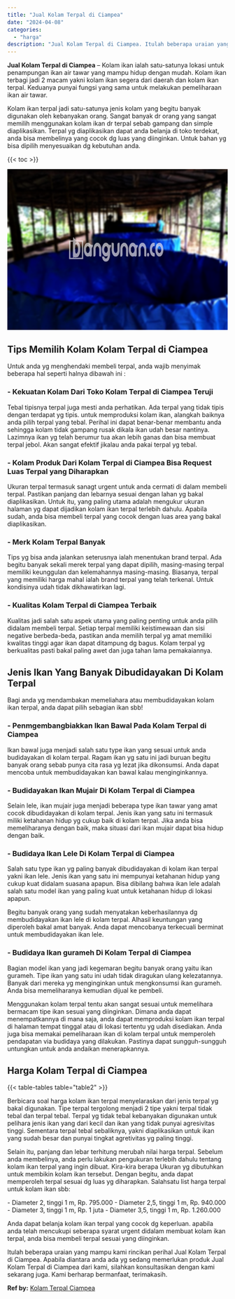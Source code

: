 ```yaml
---
title: "Jual Kolam Terpal di Ciampea"
date: "2024-04-08"
categories: 
  - "harga"
description: "Jual Kolam Terpal di Ciampea. Itulah beberapa uraian yang mampu kami rincikan perihal Jual Kolam Terpal di Ciampea. Apabila diantara anda ada yg sedang memer..."
---
```


**Jual Kolam Terpal di Ciampea** – Kolam ikan ialah satu-satunya lokasi untuk penampungan ikan air tawar yang mampu hidup dengan mudah. Kolam ikan terbagi jadi 2 macam yakni kolam ikan segera dari daerah dan kolam ikan terpal. Keduanya punyai fungsi yang sama untuk melakukan pemeliharaan ikan air tawar.

Kolam ikan terpal jadi satu-satunya jenis kolam yang begitu banyak digunakan oleh kebanyakan orang. Sangat banyak dr orang yang sangat memilih menggunakan kolam ikan dr terpal sebab gampang dan simple diaplikasikan. Terpal yg diaplikasikan dapat anda belanja di toko terdekat, anda bisa membelinya yang cocok dg luas yang diinginkan. Untuk bahan yg bisa dipilih menyesuaikan dg kebutuhan anda.

{{< toc >}}

![Jual Kolam Terpal di Ciampea](/images/jual-kolam-terpal-62.png)

## Tips Memilih Kolam Kolam Terpal di Ciampea

Untuk anda yg menghendaki membeli terpal, anda wajib menyimak beberapa hal seperti halnya dibawah ini :

### \- Kekuatan Kolam Dari Toko Kolam Terpal di Ciampea Teruji

Tebal tipisnya terpal juga mesti anda perhatikan. Ada terpal yang tidak tipis dengan terdapat yg tipis. untuk memproduksi kolam ikan, alangkah baiknya anda pilih terpal yang tebal. Perihal ini dapat benar-benar membantu anda sehingga kolam tidak gampang rusak dikala ikan udah besar nantinya. Lazimnya ikan yg telah berumur tua akan lebih ganas dan bisa membuat terpal jebol. Akan sangat efektif jikalau anda pakai terpal yg tebal.

### \- Kolam Produk Dari Kolam Terpal di Ciampea Bisa Request Luas Terpal yang Diharapkan

Ukuran terpal termasuk sanagt urgent untuk anda cermati di dalam membeli terpal. Pastikan panjang dan lebarnya sesuai dengan lahan yg bakal diaplikasikan. Untuk itu, yang paling utama adalah mengukur ukuran halaman yg dapat dijadikan kolam ikan terpal terlebih dahulu. Apabila sudah, anda bisa membeli terpal yang cocok dengan luas area yang bakal diaplikasikan.

### \- Merk Kolam Terpal Banyak

Tips yg bisa anda jalankan seterusnya ialah menentukan brand terpal. Ada begitu banyak sekali merek terpal yang dapat dipilih, masing-masing terpal memiliki keunggulan dan kelemahannya masing-masing. Biasanya, terpal yang memiliki harga mahal ialah brand terpal yang telah terkenal. Untuk kondisinya udah tidak dikhawatirkan lagi.

### \- Kualitas Kolam Terpal di Ciampea Terbaik

Kualitas jadi salah satu aspek utama yang paling penting untuk anda pilih didalam membeli terpal. Setiap terpal memiliki keistimewaan dan sisi negative berbeda-beda, pastikan anda memilih terpal yg amat memiliki kwalitas tinggi agar ikan dapat ditampung dg bagus. Kolam terpal yg berkualitas pasti bakal paling awet dan juga tahan lama pemakaiannya.

## Jenis Ikan Yang Banyak Dibudidayakan Di Kolam Terpal

Bagi anda yg mendambakan memeliahara atau membudidayakan kolam ikan terpal, anda dapat pilih sebagian ikan sbb!

### \- Penmgembangbiakkan Ikan Bawal Pada Kolam Terpal di Ciampea

Ikan bawal juga menjadi salah satu type ikan yang sesuai untuk anda budidayakan di kolam terpal. Ragam ikan yg satu ini jadi buruan begitu banyak orang sebab punya cita rasa yg lezat jika dikonsumsi. Anda dapat mencoba untuk membudidayakan kan bawal kalau menginginkannya.

### \- Budidayakan Ikan Mujair Di Kolam Terpal di Ciampea

Selain lele, ikan mujair juga menjadi beberapa type ikan tawar yang amat cocok dibudidayakan di kolam terpal. Jenis ikan yang satu ini termasuk miliki ketahanan hidup yg cukup baik di kolam terpal. Jika anda bisa memeliharanya dengan baik, maka situasi dari ikan mujair dapat bisa hidup dengan baik.

### \- Budidaya Ikan Lele Di Kolam Terpal di Ciampea

Salah satu type ikan yg paling banyak dibudidayakan di kolam ikan terpal yakni ikan lele. Jenis ikan yang satu ini mempunyai ketahanan hidup yang cukup kuat didalam suasana apapun. Bisa dibilang bahwa ikan lele adalah salah satu model ikan yang paling kuat untuk ketahanan hidup di lokasi apapun.

Begitu banyak orang yang sudah menyatakan keberhasilannya dg membudidayakan ikan lele di kolam terpal. Alhasil keuntungan yang diperoleh bakal amat banyak. Anda dapat mencobanya terkecuali berminat untuk membudidayakan ikan lele.

### \- Budidaya Ikan gurameh Di Kolam Terpal di Ciampea

Bagian model ikan yang jadi kegemaran begitu banyak orang yaitu ikan gurameh. Tipe ikan yang satu ini udah tidak diragukan ulang kelezatannya. Banyak dari mereka yg menginginkan untuk mengkonsumsi ikan gurameh. Anda bisa memeliharanya kemudian dijual ke pembeli.

Menggunakan kolam terpal tentu akan sangat sesuai untuk memelihara bermacam tipe ikan sesuai yang diinginkan. Dimana anda dapat menempatkannya di mana saja, anda dapat memproduksi kolam ikan terpal di halaman tempat tinggal atau di lokasi tertentu yg udah disediakan. Anda juga bisa memakai pemeliharaan ikan di kolam terpal untuk memperoleh pendapatan via budidaya yang dilakukan. Pastinya dapat sungguh-sungguh untungkan untuk anda andaikan menerapkannya.

## Harga Kolam Terpal di Ciampea

{{< table-tables table="table2" >}}

Berbicara soal harga kolam ikan terpal menyelaraskan dari jenis terpal yg bakal digunakan. Tipe terpal tergolong menjadi 2 tipe yakni terpal tidak tebal dan terpal tebal. Terpal yg tidak tebal kebanyakan digunakan untuk pelihara jenis ikan yang dari kecil dan ikan yang tidak punyai agresivitas tinggi. Sementara terpal tebal sebaliknya, yakni diaplikasikan untuk ikan yang sudah besar dan punyai tingkat agretivitas yg paling tinggi.

Selain itu, panjang dan lebar terhitung merubah nilai harga terpal. Sebelum anda membelinya, anda perlu lakukan pengukuran terlebih dahulu tentang kolam ikan terpal yang ingin dibuat. Kira-kira berapa Ukuran yg dibutuhkan untuk membikin kolam ikan tersebut. Dengan begitu, anda dapat memperoleh terpal sesuai dg luas yg diharapkan. Salahsatu list harga terpal untuk kolam ikan sbb:

\- Diameter 2, tinggi 1 m, Rp. 795.000 - Diameter 2,5, tinggi 1 m, Rp. 940.000 - Diameter 3, tinggi 1 m, Rp. 1 juta - Diameter 3,5, tinggi 1 m, Rp. 1.260.000

Anda dapat belanja kolam ikan terpal yang cocok dg keperluan. apabila anda telah mencukupi seberapa syarat urgent didalam membuat kolam ikan terpal, anda bisa membeli terpal sesuai yang diinginkan.

Itulah beberapa uraian yang mampu kami rincikan perihal Jual Kolam Terpal di Ciampea. Apabila diantara anda ada yg sedang memerlukan produk Jual Kolam Terpal di Ciampea dari kami, silahkan konsultasikan dengan kami sekarang juga. Kami berharap bermanfaat, terimakasih.

**Ref by:** [Kolam Terpal Ciampea](https://id.wikipedia.org/wiki/Kolam)
